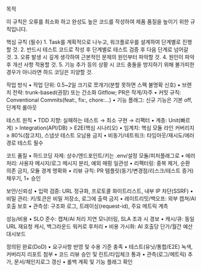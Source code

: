목적

이 규칙은 오류를 최소화 하고 완성도 높은 코드를 작성하여 제품 품질을 높이기 위한 규칙입니다.

핵심 규칙 (필수)
	1.	Task를 계획적으로 나누고, 워크플로우를 설계하여 단계별로 진행할 것.
	2.	반드시 테스트 코드로 작성 후 단계별로 테스트 검증 후 다음 단계로 넘어갈 것.
	3.	오류 발생 시 깊게 생각하여 근본적인 문제의 원인부터 파악할 것.
	4.	원인이 파악 후 개선 사항 적용할 것.
	5.	기능 추가 등의 상황 시 코드 충돌을 방지하기 위해 불가피한 경우가 아니라면 하드 코딩은 지양할 것.

작업 방식
	•	작업 단위: 0.5~2일 크기로 쪼개기(분할 못하면 스펙 불명확 신호)
	•	브랜치 전략: trunk-based(권장) 또는 간소화 Gitflow; PR은 작게/자주
	•	커밋 규칙: Conventional Commits(feat:, fix:, chore:…)
	•	기능 플래그: 신규 기능은 기본 off, 단계적 롤아웃

테스트 원칙
	•	TDD 지향: 실패하는 테스트 → 최소 구현 → 리팩터
	•	계층: Unit(빠르게) > Integration(API/DB) > E2E(핵심 시나리오)
	•	임계치: 핵심 모듈 라인 커버리지 ≥ 80%(참고치), 스냅샷 테스트 오남용 금지
	•	비동기/네트워크: 타임아웃/재시도/에러경로 테스트 필수

코드 품질
	•	하드코딩 자제: 상수/엔드포인트/키는 .env/설정 모듈/피처플래그로
	•	에러 처리: 사용자 메시지/로그 메시지 분리, 예외 매핑 일관성
	•	리팩터링: 중복 제거, 순환 의존 금지, 모듈 경계 명확화
	•	리뷰 규칙: PR 템플릿(동기/변경점/리스크/테스트 증거) 채우기, 1+ 승인

보안/신뢰성
	•	입력 검증: URL 정규화, 프로토콜 화이트리스트, 내부 IP 차단(SSRF)
	•	비밀 관리: 키/토큰은 비밀 저장소, 로그에 출력 금지
	•	레이트리밋/백오프: 외부 캡쳐/AI 호출 보호
	•	관측성: 구조화 로그, 트레이싱(request-id), 주요 메트릭 계측

성능/비용
	•	SLO 준수: 캡쳐/AI 처리 지연 모니터링, SLA 초과 시 경보
	•	캐시/큐: 동일 URL 재요청 캐시, 백그라운드 워커로 후처리
	•	비용 가시화: AI 호출당 단가/월간 예산 대시보드

정의된 완료(DoD)
	•	요구사항 반영 및 수용 기준 충족
	•	테스트(유닛/통합/E2E) 녹색, 커버리지 리포트 첨부
	•	코드 리뷰 승인 및 린트/타입체크 통과
	•	관측(로그/메트릭) 추가, 문서/체인지로그 갱신
	•	롤백 계획 및 기능 플래그 확인
